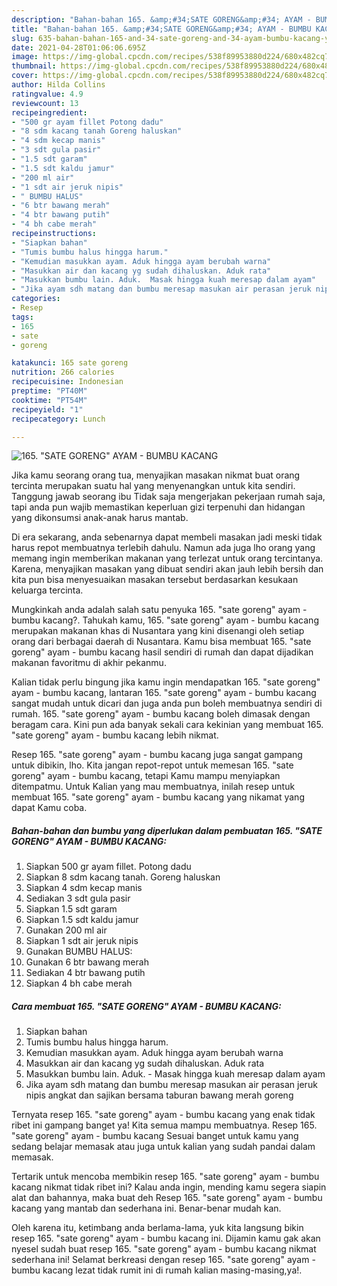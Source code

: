```yaml
---
description: "Bahan-bahan 165. &amp;#34;SATE GORENG&amp;#34; AYAM - BUMBU KACANG yang nikmat dan Mudah Dibuat"
title: "Bahan-bahan 165. &amp;#34;SATE GORENG&amp;#34; AYAM - BUMBU KACANG yang nikmat dan Mudah Dibuat"
slug: 635-bahan-bahan-165-and-34-sate-goreng-and-34-ayam-bumbu-kacang-yang-nikmat-dan-mudah-dibuat
date: 2021-04-28T01:06:06.695Z
image: https://img-global.cpcdn.com/recipes/538f89953880d224/680x482cq70/165-sate-goreng-ayam-bumbu-kacang-foto-resep-utama.jpg
thumbnail: https://img-global.cpcdn.com/recipes/538f89953880d224/680x482cq70/165-sate-goreng-ayam-bumbu-kacang-foto-resep-utama.jpg
cover: https://img-global.cpcdn.com/recipes/538f89953880d224/680x482cq70/165-sate-goreng-ayam-bumbu-kacang-foto-resep-utama.jpg
author: Hilda Collins
ratingvalue: 4.9
reviewcount: 13
recipeingredient:
- "500 gr ayam fillet Potong dadu"
- "8 sdm kacang tanah Goreng haluskan"
- "4 sdm kecap manis"
- "3 sdt gula pasir"
- "1.5 sdt garam"
- "1.5 sdt kaldu jamur"
- "200 ml air"
- "1 sdt air jeruk nipis"
- " BUMBU HALUS"
- "6 btr bawang merah"
- "4 btr bawang putih"
- "4 bh cabe merah"
recipeinstructions:
- "Siapkan bahan"
- "Tumis bumbu halus hingga harum."
- "Kemudian masukkan ayam. Aduk hingga ayam berubah warna"
- "Masukkan air dan kacang yg sudah dihaluskan. Aduk rata"
- "Masukkan bumbu lain. Aduk.  Masak hingga kuah meresap dalam ayam"
- "Jika ayam sdh matang dan bumbu meresap masukan air perasan jeruk nipis angkat dan sajikan bersama taburan bawang merah goreng"
categories:
- Resep
tags:
- 165
- sate
- goreng

katakunci: 165 sate goreng 
nutrition: 266 calories
recipecuisine: Indonesian
preptime: "PT40M"
cooktime: "PT54M"
recipeyield: "1"
recipecategory: Lunch

---
```



![165. &#34;SATE GORENG&#34; AYAM - BUMBU KACANG](https://img-global.cpcdn.com/recipes/538f89953880d224/680x482cq70/165-sate-goreng-ayam-bumbu-kacang-foto-resep-utama.jpg)

Jika kamu seorang orang tua, menyajikan masakan nikmat buat orang tercinta merupakan suatu hal yang menyenangkan untuk kita sendiri. Tanggung jawab seorang ibu Tidak saja mengerjakan pekerjaan rumah saja, tapi anda pun wajib memastikan keperluan gizi terpenuhi dan hidangan yang dikonsumsi anak-anak harus mantab.

Di era  sekarang, anda sebenarnya dapat membeli masakan jadi meski tidak harus repot membuatnya terlebih dahulu. Namun ada juga lho orang yang memang ingin memberikan makanan yang terlezat untuk orang tercintanya. Karena, menyajikan masakan yang dibuat sendiri akan jauh lebih bersih dan kita pun bisa menyesuaikan masakan tersebut berdasarkan kesukaan keluarga tercinta. 



Mungkinkah anda adalah salah satu penyuka 165. &#34;sate goreng&#34; ayam - bumbu kacang?. Tahukah kamu, 165. &#34;sate goreng&#34; ayam - bumbu kacang merupakan makanan khas di Nusantara yang kini disenangi oleh setiap orang dari berbagai daerah di Nusantara. Kamu bisa membuat 165. &#34;sate goreng&#34; ayam - bumbu kacang hasil sendiri di rumah dan dapat dijadikan makanan favoritmu di akhir pekanmu.

Kalian tidak perlu bingung jika kamu ingin mendapatkan 165. &#34;sate goreng&#34; ayam - bumbu kacang, lantaran 165. &#34;sate goreng&#34; ayam - bumbu kacang sangat mudah untuk dicari dan juga anda pun boleh membuatnya sendiri di rumah. 165. &#34;sate goreng&#34; ayam - bumbu kacang boleh dimasak dengan beragam cara. Kini pun ada banyak sekali cara kekinian yang membuat 165. &#34;sate goreng&#34; ayam - bumbu kacang lebih nikmat.

Resep 165. &#34;sate goreng&#34; ayam - bumbu kacang juga sangat gampang untuk dibikin, lho. Kita jangan repot-repot untuk memesan 165. &#34;sate goreng&#34; ayam - bumbu kacang, tetapi Kamu mampu menyiapkan ditempatmu. Untuk Kalian yang mau membuatnya, inilah resep untuk membuat 165. &#34;sate goreng&#34; ayam - bumbu kacang yang nikamat yang dapat Kamu coba.

<!--inarticleads1-->

##### Bahan-bahan dan bumbu yang diperlukan dalam pembuatan 165. &#34;SATE GORENG&#34; AYAM - BUMBU KACANG:

1. Siapkan 500 gr ayam fillet. Potong dadu
1. Siapkan 8 sdm kacang tanah. Goreng haluskan
1. Siapkan 4 sdm kecap manis
1. Sediakan 3 sdt gula pasir
1. Siapkan 1.5 sdt garam
1. Siapkan 1.5 sdt kaldu jamur
1. Gunakan 200 ml air
1. Siapkan 1 sdt air jeruk nipis
1. Gunakan  BUMBU HALUS:
1. Gunakan 6 btr bawang merah
1. Sediakan 4 btr bawang putih
1. Siapkan 4 bh cabe merah




<!--inarticleads2-->

##### Cara membuat 165. &#34;SATE GORENG&#34; AYAM - BUMBU KACANG:

1. Siapkan bahan
1. Tumis bumbu halus hingga harum.
1. Kemudian masukkan ayam. Aduk hingga ayam berubah warna
1. Masukkan air dan kacang yg sudah dihaluskan. Aduk rata
1. Masukkan bumbu lain. Aduk.  - Masak hingga kuah meresap dalam ayam
1. Jika ayam sdh matang dan bumbu meresap masukan air perasan jeruk nipis angkat dan sajikan bersama taburan bawang merah goreng




Ternyata resep 165. &#34;sate goreng&#34; ayam - bumbu kacang yang enak tidak ribet ini gampang banget ya! Kita semua mampu membuatnya. Resep 165. &#34;sate goreng&#34; ayam - bumbu kacang Sesuai banget untuk kamu yang sedang belajar memasak atau juga untuk kalian yang sudah pandai dalam memasak.

Tertarik untuk mencoba membikin resep 165. &#34;sate goreng&#34; ayam - bumbu kacang nikmat tidak ribet ini? Kalau anda ingin, mending kamu segera siapin alat dan bahannya, maka buat deh Resep 165. &#34;sate goreng&#34; ayam - bumbu kacang yang mantab dan sederhana ini. Benar-benar mudah kan. 

Oleh karena itu, ketimbang anda berlama-lama, yuk kita langsung bikin resep 165. &#34;sate goreng&#34; ayam - bumbu kacang ini. Dijamin kamu gak akan nyesel sudah buat resep 165. &#34;sate goreng&#34; ayam - bumbu kacang nikmat sederhana ini! Selamat berkreasi dengan resep 165. &#34;sate goreng&#34; ayam - bumbu kacang lezat tidak rumit ini di rumah kalian masing-masing,ya!.

